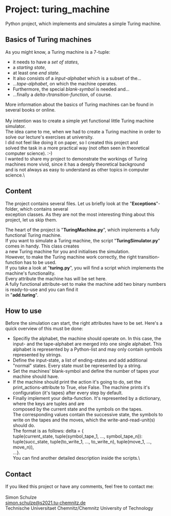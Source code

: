 # Project: turing_machine
Python project, which implements and simulates a simple Turing machine.

## Basics of Turing machines
As you might know, a Turing machine is a 7-tuple:
  - it needs to have a *set of states*,
  - a *starting state*,
  - at least one *end state*.
  - It also consists of a *input-alphabet* which is a subset of the...
  - ...*tape-alphabet*, on which the machine operates.
  - Furthermore, the special *blank-symbol* is needed and...
  - ...finally a *delta-/transition-function*, of course.

More information about the basics of Turing machines can be found in several books or online.\
\
My intention was to create a simple yet functional little Turing machine simulator.\
The idea came to me, when we had to create a Turing machine in order to solve our lecture's exercises at university.\
I did not feel like doing it on paper, so I created this project and\
solved the task in a more practical way (not often seen in theoretical computer science). :-)\
I wanted to share my project to demonstrate the workings of Turing machines more vivid, since it has a deeply theoretical background\
and is not always as easy to understand as other topics in computer science.\

## Content
The project contains several files. Let us briefly look at the "**Exceptions**"-folder, which contains several\
exception classes. As they are not the most interesting thing about this project, let us skip them.

The heart of the project is "**TuringMachine.py**", which implements a fully functional Turing machine.\
If you want to simulate a Turing machine, the script "**TuringSimulator.py**" comes in handy. This class creates\
a new Turing machine for you and initialises the simulation.\
However, to make the Turing machine work correctly, the right transition-function has to be used.\
If you take a look at "**turing.py**", you will find a script which implements the machine's functionality.\
Every attribute the machine has will be set here.\
A fully functional attribute-set to make the machine add two binary numbers is ready-to-use and you can find it\
in "**add.turing**".

## How to use
Before the simulation can start, the right attributes have to be set.
Here's a quick overview of this must be done:
  - Specifiy the alphabet, the machine should operate on. In this case, the input- and the tape-alphabet are merged into one single alphabet.
    This alphabet is represented by a Python-list and may only contain symbols represented by strings.
  - Define the input-state, a list of ending-states and add additional "normal" states. Every state must be represented by a string.
  - Set the machines' blank-symbol and define the number of tapes your machine should have.
  - If the machine should print the action it's going to do, set the print_actions-attribute to True, else False. The machine prints it's configuration
    (it's tapes) after every step by default.
  - Finally implement your delta-function. It's represented by a dictionary, where the keys are tuples and are\
    composed by the current state and the symbols on the tapes.\
    The corresponding values contain the successive state, the symbols to write on the tapes and the moves, which the write-and-read-unit(s) should do.\
    The format is as follows: delta = {\
    tuple(current_state, tuple(symbol_tape_1, ..., symbol_tape_n)): \
    tuple(succ_state, tuple(to_write_1, ..., to_write_n), tuple(move_1, ..., move_n)),\
    ...}.\
You can find another detailed description inside the scripts.\

## Contact
If you liked this project or have any comments, feel free to contact me:\
\
Simon Schulze\
simon.schulze@s2021.tu-chemnitz.de\
Technische Universitaet Chemnitz/Chemnitz University of Technology
